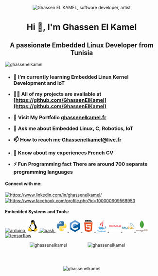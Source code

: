 <p align="center">
  <img src="https://cdn.dribbble.com/users/720825/screenshots/3253310/slim-jim-_dribbble_-_800x600_.gif" alt="Ghassen EL KAMEL, software developer, artist" width="400" height="300">
</p>

<h1 align="center">Hi 👋, I'm Ghassen El Kamel</h1>
<h2 align="center">A passionate Embedded Linux Developer from Tunisia</h2>

<p align="left"> <img src="https://komarev.com/ghpvc/?username=ghassenelkamel&label=Profile%20views&color=0e75b6&style=flat" alt="ghassenelkamel" /> </p>

<h3>
  
- 🌱 I’m currently learning **Embedded Linux Kernel Development and IoT**

- 👨‍💻 All of my projects are available at [https://github.com/GhassenElKamel](https://github.com/GhassenElKamel)

- 📝 Visit My Portfolio [ghassenelkamel.fr](ghassenelkamel.fr)

- 💬 Ask me about **Embedded Linux, C, Robotics, IoT**

- 📫 How to reach me **Ghassenelkamel@live.fr**

- 📄 Know about my experiences [French CV](https://drive.google.com/file/d/1aVn_cAmjDxDD2o5KnUCpCeZVEWZFoRP0/view?usp=share_link) 
  
- ⚡ Fun Programming fact **There are around 700 separate programming languages**
</h2>


<h4 align="left">Connect with me:</h4>
<p align="left">
<a href="https://linkedin.com/in/https://www.linkedin.com/in/ghassenelkamel/" target="blank"><img align="center" src="https://raw.githubusercontent.com/rahuldkjain/github-profile-readme-generator/master/src/images/icons/Social/linked-in-alt.svg" alt="https://www.linkedin.com/in/ghassenelkamel/" height="30" width="40" /></a>
<a href="https://fb.com/https://www.facebook.com/profile.php?id=100000609568953" target="blank"><img align="center" src="https://raw.githubusercontent.com/rahuldkjain/github-profile-readme-generator/master/src/images/icons/Social/facebook.svg" alt="https://www.facebook.com/profile.php?id=100000609568953" height="30" width="40" /></a>
</p>

<h4 align="left">Embedded Systems and Tools:</h4>
<p align="left">
  <a href="https://www.arduino.cc/" target="_blank" rel="noreferrer"> <img src="https://cdn.worldvectorlogo.com/logos/arduino-1.svg" alt="arduino" width="40" height="40"/> </a>
  <a href="https://www.linux.org/" target="_blank" rel="noreferrer"> <img src="https://raw.githubusercontent.com/devicons/devicon/master/icons/linux/linux-original.svg" alt="linux" width="40" height="40"/> </a>
  <a href="https://www.gnu.org/software/bash/" target="_blank" rel="noreferrer"> <img src="https://www.vectorlogo.zone/logos/gnu_bash/gnu_bash-icon.svg" alt="bash" width="40" height="40"/> </a>
  <a href="https://www.python.org" target="_blank" rel="noreferrer"> <img src="https://raw.githubusercontent.com/devicons/devicon/master/icons/python/python-original.svg" alt="python" width="40" height="40"/> </a>
  <a href="https://www.cprogramming.com/" target="_blank" rel="noreferrer"> <img src="https://raw.githubusercontent.com/devicons/devicon/master/icons/c/c-original.svg" alt="c" width="40" height="40"/> </a>
  <a href="https://www.w3.org/html/" target="_blank" rel="noreferrer"> <img src="https://raw.githubusercontent.com/devicons/devicon/master/icons/html5/html5-original-wordmark.svg" alt="html5" width="40" height="40"/> </a>
  <a href="https://www.java.com" target="_blank" rel="noreferrer"> <img src="https://raw.githubusercontent.com/devicons/devicon/master/icons/java/java-original.svg" alt="java" width="40" height="40"/> </a>
  <a href="https://www.oracle.com/" target="_blank" rel="noreferrer"> <img src="https://raw.githubusercontent.com/devicons/devicon/master/icons/oracle/oracle-original.svg" alt="oracle" width="40" height="40"/> </a>
  <a href="https://www.mysql.com/" target="_blank" rel="noreferrer"> <img src="https://raw.githubusercontent.com/devicons/devicon/master/icons/mysql/mysql-original-wordmark.svg" alt="mysql" width="40" height="40"/> </a>
  <a href="https://www.mongodb.com/" target="_blank" rel="noreferrer"> <img src="https://raw.githubusercontent.com/devicons/devicon/master/icons/mongodb/mongodb-original-wordmark.svg" alt="mongodb" width="40" height="40"/> </a>
  <a href="https://www.tensorflow.org" target="_blank" rel="noreferrer"> <img src="https://www.vectorlogo.zone/logos/tensorflow/tensorflow-icon.svg" alt="tensorflow" width="40" height="40"/> </a>
</p>


<div style="display: flex; flex-wrap: wrap; justify-content: center; align-items: flex-start; gap: 40px;">
  <div style="width: 30%;">
    <img align="left" src="https://github-readme-stats.vercel.app/api/top-langs?username=ghassenelkamel&show_icons=true&locale=en&layout=compact&theme=dark" alt="ghassenelkamel" />
  </div>

  <div style="width: 30%;">
    <img src="https://github-readme-stats.vercel.app/api?username=ghassenelkamel&show_icons=true&locale=en&theme=dark" alt="ghassenelkamel" />
  </div>
</div>

<div style="margin-top: 60px; display: flex; justify-content: center;">
  <img src="https://github-readme-streak-stats.herokuapp.com/?user=ghassenelkamel&theme=dark" alt="ghassenelkamel" />
</div>




